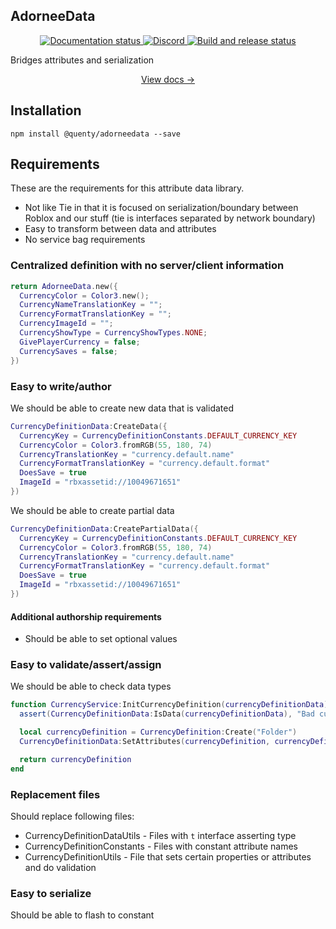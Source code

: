 ## AdorneeData

<div align="center">
  <a href="http://quenty.github.io/NevermoreEngine/">
    <img src="https://github.com/Quenty/NevermoreEngine/actions/workflows/docs.yml/badge.svg" alt="Documentation status" />
  </a>
  <a href="https://discord.gg/mhtGUS8">
    <img src="https://img.shields.io/discord/385151591524597761?color=5865F2&label=discord&logo=discord&logoColor=white" alt="Discord" />
  </a>
  <a href="https://github.com/Quenty/NevermoreEngine/actions">
    <img src="https://github.com/Quenty/NevermoreEngine/actions/workflows/build.yml/badge.svg" alt="Build and release status" />
  </a>
</div>

Bridges attributes and serialization

<div align="center"><a href="https://quenty.github.io/NevermoreEngine/api/AdorneeData">View docs →</a></div>

## Installation

```
npm install @quenty/adorneedata --save
```

## Requirements
These are the requirements for this attribute data library.

* Not like Tie in that it is focused on serialization/boundary between Roblox and our stuff (tie is interfaces separated by network boundary)
* Easy to transform between data and attributes
* No service bag requirements

### Centralized definition with no server/client information
```lua
return AdorneeData.new({
  CurrencyColor = Color3.new();
  CurrencyNameTranslationKey = "";
  CurrencyFormatTranslationKey = "";
  CurrencyImageId = "";
  CurrencyShowType = CurrencyShowTypes.NONE;
  GivePlayerCurrency = false;
  CurrencySaves = false;
})
```

### Easy to write/author
We should be able to create new data that is validated

```lua
CurrencyDefinitionData:CreateData({
  CurrencyKey = CurrencyDefinitionConstants.DEFAULT_CURRENCY_KEY
  CurrencyColor = Color3.fromRGB(55, 180, 74)
  CurrencyTranslationKey = "currency.default.name"
  CurrencyFormatTranslationKey = "currency.default.format"
  DoesSave = true
  ImageId = "rbxassetid://10049671651"
})
```

We should be able to create partial data

```lua
CurrencyDefinitionData:CreatePartialData({
  CurrencyKey = CurrencyDefinitionConstants.DEFAULT_CURRENCY_KEY
  CurrencyColor = Color3.fromRGB(55, 180, 74)
  CurrencyTranslationKey = "currency.default.name"
  CurrencyFormatTranslationKey = "currency.default.format"
  DoesSave = true
  ImageId = "rbxassetid://10049671651"
})
```
#### Additional authorship requirements

* Should be able to set optional values

### Easy to validate/assert/assign

We should be able to check data types

```lua
function CurrencyService:InitCurrencyDefinition(currencyDefinitionData)
  assert(CurrencyDefinitionData:IsData(currencyDefinitionData), "Bad currencyDefinitionData")

  local currencyDefinition = CurrencyDefinition:Create("Folder")
  CurrencyDefinitionData:SetAttributes(currencyDefinition, currencyDefinitionData)

  return currencyDefinition
end
```

### Replacement files

Should replace following files:

* CurrencyDefinitionDataUtils - Files with `t` interface asserting type
* CurrencyDefinitionConstants - Files with constant attribute names
* CurrencyDefinitionUtils - File that sets certain properties or attributes and do validation

### Easy to serialize

Should be able to flash to constant 

